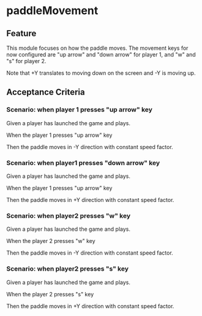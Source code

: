 # paddleMovement

## Feature

This module focuses on how the paddle moves. The movement keys for now
configured are "up arrow" and "down arrow" for player 1, and
"w" and "s" for player 2.

Note that +Y translates to moving down on the screen and -Y is moving up.

## Acceptance Criteria

### Scenario: when player 1 presses "up arrow" key

  Given a player has launched the game and plays.

  When the player 1 presses "up arrow" key

  Then the paddle moves in -Y direction with constant speed factor.

### Scenario: when player1 presses "down arrow" key

  Given a player has launched the game and plays.

  When the player 1 presses "up arrow" key

  Then the paddle moves in +Y direction with constant speed factor.

### Scenario: when player2 presses "w" key

  Given a player has launched the game and plays.

  When the player 2 presses "w" key

  Then the paddle moves in -Y direction with constant speed factor.

### Scenario: when player2 presses "s" key

  Given a player has launched the game and plays.

  When the player 2 presses "s" key

  Then the paddle moves in +Y direction with constant speed factor.
